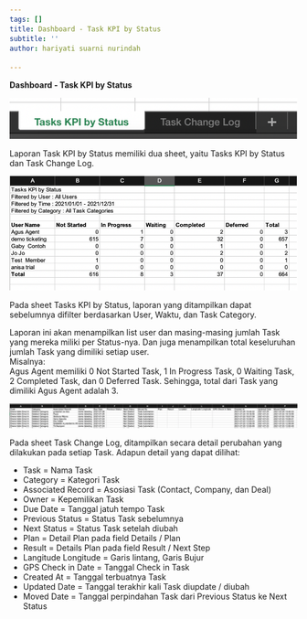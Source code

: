 ```yaml
---
tags: []
title: Dashboard - Task KPI by Status
subtitle: ''
author: hariyati suarni nurindah

---
```

**Dashboard - Task KPI by Status**

![](/uploads/18-1.png)

Laporan Task KPI by Status memiliki dua sheet, yaitu Tasks KPI by Status dan Task Change Log.

![](/uploads/18-2.png)

Pada sheet Tasks KPI by Status, laporan yang ditampilkan dapat sebelumnya difilter berdasarkan User, Waktu, dan Task Category.

Laporan ini akan menampilkan list user dan masing-masing jumlah Task yang mereka miliki per Status-nya. Dan juga menampilkan total keseluruhan jumlah Task yang dimiliki setiap user.  
Misalnya:  
Agus Agent memiliki 0 Not Started Task, 1 In Progress Task, 0 Waiting Task, 2 Completed Task, dan 0 Deferred Task. Sehingga, total dari Task yang dimiliki Agus Agent adalah 3.

![](/uploads/18-3.png)

Pada sheet Task Change Log, ditampilkan secara detail perubahan yang dilakukan pada setiap Task. Adapun detail yang dapat dilihat:

* Task = Nama Task
* Category = Kategori Task
* Associated Record = Asosiasi Task (Contact, Company, dan Deal)
* Owner = Kepemilikan Task
* Due Date = Tanggal jatuh tempo Task
* Previous Status = Status Task sebelumnya
* Next Status = Status Task setelah diubah
* Plan = Detail Plan pada field Details / Plan
* Result = Details Plan pada field Result / Next Step
* Langitude Longitude = Garis lintang, Garis Bujur
* GPS Check in Date = Tanggal Check in Task
* Created At = Tanggal terbuatnya Task
* Updated Date = Tanggal terakhir kali Task diupdate / diubah
* Moved Date = Tanggal perpindahan Task dari Previous Status ke Next Status